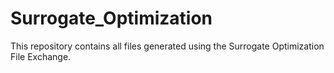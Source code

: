 # Surrogate_Optimization
This repository contains all files generated using the Surrogate Optimization File Exchange.